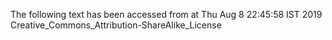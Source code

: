 The following text has been accessed from at Thu Aug 8 22:45:58 IST 2019
Creative_Commons_Attribution-ShareAlike_License
